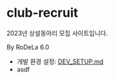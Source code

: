 # club-recruit
2023년 상설동아리 모집 사이트입니다.

By RoDeLa 6.0

* 개발 환경 설정: [DEV_SETUP.md](DEV_SETUP.md)
* asdf
